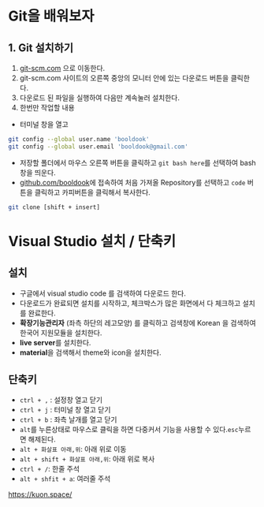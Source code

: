 # Git을 배워보자
## 1. Git 설치하기
1. [git-scm.com](https://git-scm.com) 으로 이동한다.
2. git-scm.com 사이트의 오른쪽 중앙의 모니터 안에 있는 다운로드 버튼을 클릭한다.
3. 다운로드 된 파일을 실행하여 다음만 계속눌러 설치한다.
4. 한번만 작업할 내용
- 터미널 창을 열고
```bash
git config --global user.name 'booldook'
git config --global user.email 'booldook@gmail.com'
```
- 저장할 폴더에서 마우스 오른쪽 버튼을 클릭하고 `git bash here`를 선택하여 bash 창을 띄운다.
- [github.com/booldook](https://github.com/booldook)에 접속하여 처음 가져올 Repository를 선택하고 `code` 버튼을 클릭하고 카피버튼을 클릭해서 복사한다.
```bash
git clone [shift + insert]
```

# Visual Studio 설치 / 단축키
## 설치
- 구글에서 visual studio code 를 검색하여 다운로드 한다.
- 다운로드가 완료되면 설치를 시작하고, 체크박스가 많은 화면에서 다 체크하고 설치를 완료한다.
- **확장기능관리자** (좌측 하단의 레고모양) 를 클릭하고 검색창에 Korean 을 검색하여 한국어 지원모듈을 설치한다.
- **live server**를 설치한다.
- **material**을 검색해서 theme와 icon을 설치한다.

## 단축키
- `ctrl + ,` : 설정창 열고 닫기
- `ctrl + j` : 터미널 창 열고 닫기
- `ctrl + b` : 좌측 날개를 열고 닫기
- `alt`를 누른상태로 마우스로 클릭을 하면 다중커서 기능을 사용할 수 있다.`esc`누르면 해제된다.
- `alt + 화살표 아래,위`: 아래 위로 이동
- `alt + shift + 화살표 아래,위`: 아래 위로 복사
- `ctrl + /`: 한줄 주석
- `alt + shfit + a`: 여러줄 주석

https://kuon.space/